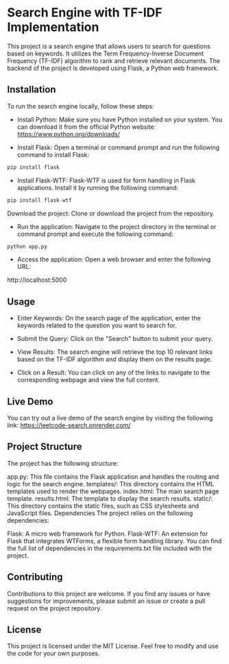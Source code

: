 # Search Engine with TF-IDF Implementation
This project is a search engine that allows users to search for questions based on keywords. It utilizes the Term Frequency-Inverse Document Frequency (TF-IDF) algorithm to rank and retrieve relevant documents. The backend of the project is developed using Flask, a Python web framework.

## Installation
To run the search engine locally, follow these steps:

* Install Python: Make sure you have Python installed on your system. You can download it from the official Python website: https://www.python.org/downloads/

* Install Flask: Open a terminal or command prompt and run the following command to install Flask:

```python
pip install flask
```

* Install Flask-WTF: Flask-WTF is used for form handling in Flask applications. Install it by running the following command:

```python
pip install flask-wtf
```
Download the project: Clone or download the project from the repository.

* Run the application: Navigate to the project directory in the terminal or command prompt and execute the following command:

```python
python app.py
```

* Access the application: Open a web browser and enter the following URL:

http://localhost:5000

## Usage
* Enter Keywords: On the search page of the application, enter the keywords related to the question you want to search for.

* Submit the Query: Click on the "Search" button to submit your query.

* View Results: The search engine will retrieve the top 10 relevant links based on the TF-IDF algorithm and display them on the results page.

* Click on a Result: You can click on any of the links to navigate to the corresponding webpage and view the full content.


## Live Demo
You can try out a live demo of the search engine by visiting the following link:
https://leetcode-search.onrender.com/

## Project Structure
The project has the following structure:

app.py: This file contains the Flask application and handles the routing and logic for the search engine.
templates/: This directory contains the HTML templates used to render the webpages.
index.html: The main search page template.
results.html: The template to display the search results.
static/: This directory contains the static files, such as CSS stylesheets and JavaScript files.
Dependencies
The project relies on the following dependencies:

Flask: A micro web framework for Python.
Flask-WTF: An extension for Flask that integrates WTForms, a flexible form handling library.
You can find the full list of dependencies in the requirements.txt file included with the project.

## Contributing
Contributions to this project are welcome. If you find any issues or have suggestions for improvements, please submit an issue or create a pull request on the project repository.

## License
This project is licensed under the MIT License. Feel free to modify and use the code for your own purposes.